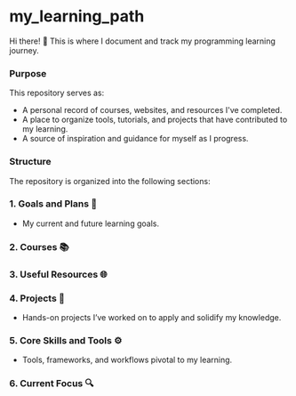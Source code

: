 # my_learning_path

Hi there! 🚀 This is where I document and track my programming learning journey.

### Purpose
This repository serves as:
- A personal record of courses, websites, and resources I've completed.
- A place to organize tools, tutorials, and projects that have contributed to my learning.
- A source of inspiration and guidance for myself as I progress.

### Structure
The repository is organized into the following sections:

### 1. Goals and Plans 🎯
- My current and future learning goals.
### 2. Courses 📚
### 3. Useful Resources 🌐
### 4. Projects 🔨
- Hands-on projects I’ve worked on to apply and solidify my knowledge.
### 5. Core Skills and Tools ⚙️
- Tools, frameworks, and workflows pivotal to my learning.
### 6. Current Focus 🔍
